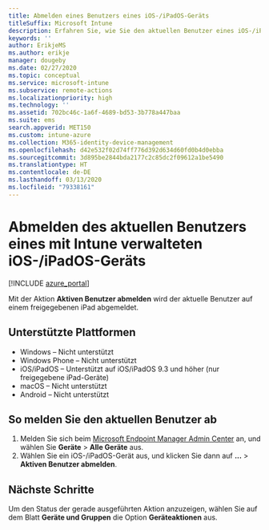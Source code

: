 ```yaml
---
title: Abmelden eines Benutzers eines iOS-/iPadOS-Geräts
titleSuffix: Microsoft Intune
description: Erfahren Sie, wie Sie den aktuellen Benutzer eines iOS-/iPadOS-Geräts mit Intune abmelden.
keywords: ''
author: ErikjeMS
ms.author: erikje
manager: dougeby
ms.date: 02/27/2020
ms.topic: conceptual
ms.service: microsoft-intune
ms.subservice: remote-actions
ms.localizationpriority: high
ms.technology: ''
ms.assetid: 702bc46c-1a6f-4689-bd53-3b778a447baa
ms.suite: ems
search.appverid: MET150
ms.custom: intune-azure
ms.collection: M365-identity-device-management
ms.openlocfilehash: d42e532f02d74ff776d392d634d60fd0b4d0ebba
ms.sourcegitcommit: 3d895be2844bda2177c2c85dc2f09612a1be5490
ms.translationtype: HT
ms.contentlocale: de-DE
ms.lasthandoff: 03/13/2020
ms.locfileid: "79338161"
---
```

# <a name="logout-the-current-user-on-intune-managed-iosipados-devices"></a>Abmelden des aktuellen Benutzers eines mit Intune verwalteten iOS-/iPadOS-Geräts


[!INCLUDE [azure_portal](../includes/azure_portal.md)]

Mit der Aktion **Aktiven Benutzer abmelden** wird der aktuelle Benutzer auf einem freigegebenen iPad abgemeldet. 

## <a name="supported-platforms"></a>Unterstützte Plattformen

- Windows – Nicht unterstützt
- Windows Phone – Nicht unterstützt
- iOS/iPadOS – Unterstützt auf iOS/iPadOS 9.3 und höher (nur freigegebene iPad-Geräte)
- macOS – Nicht unterstützt
- Android – Nicht unterstützt

## <a name="how-to-log-out-the-current-user"></a>So melden Sie den aktuellen Benutzer ab

1. Melden Sie sich beim [Microsoft Endpoint Manager Admin Center](https://go.microsoft.com/fwlink/?linkid=2109431) an, und wählen Sie **Geräte** > **Alle Geräte** aus.
2. Wählen Sie ein iOS-/iPadOS-Gerät aus, und klicken Sie dann auf **...**  > **Aktiven Benutzer abmelden**.

## <a name="next-steps"></a>Nächste Schritte

Um den Status der gerade ausgeführten Aktion anzuzeigen, wählen Sie auf dem Blatt **Geräte und Gruppen** die Option **Geräteaktionen** aus.
